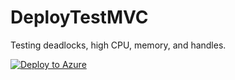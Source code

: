# DeployTestMVC
Testing deadlocks, high CPU, memory, and handles.

[![Deploy to Azure](https://aka.ms/deploytoazurebutton)](https://portal.azure.com/#create/Microsoft.Template/uri/https%3A%2F%2Fgithub.com%2FMatthew5689%2FMvcDeadlock5601%2Fraw%2Fmain%2Fazuredeploy.json)
